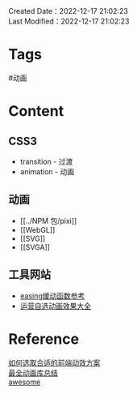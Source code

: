 Created Date：2022-12-17 21:02:23  
Last Modified：2022-12-17 21:02:23

# Tags

 #动画

# Content

## CSS3

- transition - 过渡
- animation - 动画

## 动画

- [[../NPM 包/pixi]]
- [[WebGL]]
- [[SVG]]
- [[SVGA]]

## 工具网站

- [easing缓动函数参考](https://easings.net/#)
- [运营自选动画效果大全](https://animista.net/)

# Reference

[如何选取合适的前端动效方案](https:juejin.cn/post/6844903830094610446)  
[最全动画库总结](https://www.codeinwp.com/blog/best-javascript-animation-libraries/)  
[awesome](https://project-awesome.org/sergey-pimenov/awesome-web-animation)

